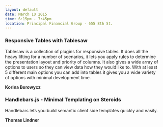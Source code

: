 ```yaml
---
layout: default
date: March 10 2015
time: 6:15pm - 7:45pm
location: Principal Financial Group - 655 8th St.
---
```


### Responsive Tables with Tablesaw

Tablesaw is a collection of plugins for responsive tables. It does all the heavy lifting for a number of scenarios, it lets you apply rules to determine the presentation layout and priority of columns.  It also gives a wide array of options to users so they can view data how they would like to. With at least 5 different main options you can add into tables it gives you a wide variety of options with minimal development time.

**Korina Borowycz**

### Handlebars.js - Minimal Templating on Steroids

Handlebars lets you build semantic client side templates quickly and easily.

**Thomas Lindner**